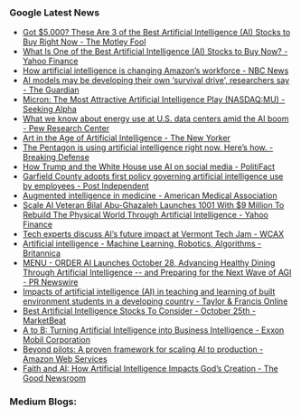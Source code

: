 ### Google Latest News
<!-- GOOGLE-NEWS-CONTENT:START -->

- [Got $5,000? These Are 3 of the Best Artificial Intelligence (AI) Stocks to Buy Right Now - The Motley Fool](https://news.google.com/rss/articles/CBMilwFBVV95cUxPUF9tOTNwenpCT2dSaHBGYTBydkxwMFM1UmZXMzNkM1NROWVfMDY4OVVaaHY3Q0pGQ19uUVZZNmNRMHF6YXM5RnNmNG1hWEtnOF9wOWZxZWsydFRaU2g4V3h4Wm5fNERKc1hkVG1vWm95R0FBQnBXZ2I0Q2E5VVVMSVRoR0dKWmZVU3R1cUFYVkdtRTd4eTFR?oc=5)
- [What Is One of the Best Artificial Intelligence (AI) Stocks to Buy Now? - Yahoo Finance](https://news.google.com/rss/articles/CBMiiAFBVV95cUxQakNpQXpKUzc5SHdoY0JjR1FGZUdhRWNJR3B2aWczejlZc1dTNkltLUNzNmI3WDFRV3V3MU0ySFltdUx3NTFQYmJTQW5LZkM2eXZYR3I3SGdYeUNadjNqR0EwdEtSdFBtMXMxc1FRajlveU1pY1dMVGxWZUxFNzdVLVY3OEY0bUln?oc=5)
- [How artificial intelligence is changing Amazon’s workforce - NBC News](https://news.google.com/rss/articles/CBMitAFBVV95cUxNXzhIbkpNaXczYVE3bzNIcWxJT2ktSG10UGFTMkpmbVZuamNSOVlfQU8yNnNKWG1JQ1BhNjZsNEI5VUlDdUZKRkt6cTlnYUk5TXJoZ18zWkpZOFhPQ2RYNFNUN2NmMkVEUjF0QUJwTUFHRFRZZ3ZIZ0NhRnBlc1NFbUVFempjSFBzLTE2LU1hYXN0dVpKR2ZIdTlGaDdjcVJRMHVVU1dIeHl6T2tvLWhfV1Qwa03SAWZBVV95cUxPY0ZSSWRTRWZFTDdPajZ0WnE0b2Vnc1dWTUFxcDFiRm0zYl8waldpeHNndVZjbXFIXzg1VmNaV0VfT01sVDlBMFRMX2hvQnBxTUhmQUVaS3JOU1k2RldJeWRDbVNERFE?oc=5)
- [AI models may be developing their own ‘survival drive’, researchers say - The Guardian](https://news.google.com/rss/articles/CBMiuwFBVV95cUxPSXdqdnU5TXAyQlBZWDZoTml0LVo4UUNhek1IcjdLQno2T3hjaUJDN1NNS3REY2xEYlRUQ1c1eVowVDRhQjYzNjZYRWwtdEp3UzJraFRjNmZpdnBOMUcwb3lfV19TZlEzNnBvWXVYaGkycmhEQWN0ci02TDFEbk9iVWVENkxHNDJucnliN2pwRVJQSWFqLXdlcW9RdVdPZVF5dDNmaDEwNTFzZGFKWldsc2ttU0dtemoxVnVN?oc=5)
- [Micron: The Most Attractive Artificial Intelligence Play (NASDAQ:MU) - Seeking Alpha](https://news.google.com/rss/articles/CBMinAFBVV95cUxOSXVGWUlrVjY1eUxHM1JzMVFzS2EwQTNQOFIyMHVIZ1MycS0zVERoS0NPNzZtdWJQc1RJb2N6a0FYV3Jscm41cnMxeEpJNHRvWEM3OEhkUk5MSW1Nc01pZWx0VnNQdlY5b1hzOWlVTFlBRExRZUJXMzNtWlR3NUtzYll4eVl6U2kwTWhfMTUtcHNBUjVidGhGUUdxY0o?oc=5)
- [What we know about energy use at U.S. data centers amid the AI boom - Pew Research Center](https://news.google.com/rss/articles/CBMiuAFBVV95cUxPb1lqZC1Wdnk4aEwzVVFZZ01DTmxycVRBWENTTUFpSGdZZ2NWYlFnWDdWVXBzbjhIZnJpZ1V6akc5YnVQY2pTVjFPSDQ1dUlLN3ZiVjhaM2dXTVplU29hWndlSU9SeTNGc2JqRVQ3b1lWUnJoVXdQRmR4dC1ITkNIdDg5TWpwVVJrc1lDZVJ4X2dRNzlqaWJOdGpodS1Va1pQeFRTRGhLZUJUQVhvUlBEbVFlM2gwSlRY?oc=5)
- [Art in the Age of Artificial Intelligence - The New Yorker](https://news.google.com/rss/articles/CBMilwFBVV95cUxQVjRqNFA2cEZ5aWZfMGVEdDJ1cnI1UVhpcEJnRXYzUWNwV29ZQUI3SXhJSEJFVVFUN1NMdGdZdUVZTmpKUU9BMDhQdWhRd09QQ3RCdVF3QnlSdEx4RXdOUEU5VG91VFYxZEsySW5MLTQxTTVjVzM3VmV3VDVfQmMtaGtpMUlrejlNRmF1eDN1R0U1LWtnMlBr?oc=5)
- [The Pentagon is using artificial intelligence right now. Here’s how. - Breaking Defense](https://news.google.com/rss/articles/CBMilgFBVV95cUxORW5FYUxlRFFJaXExdEtVQXFlX3BxVF96bW05SHQ3RTBEeWlPdTFOaWQ1N3NNc2lkRGFISHFKZVZ5T0ZUbkFFdG5TVG5PNmJ6MFhLMzhncDQ1N0RaeHk1eWJwNFlTcExVWXZfaXlpWS01T05rMHpEUUZkRmY3NHdEQ1JLUFFlUGUyYVN2VG1OOHkyOEZDZUE?oc=5)
- [How Trump and the White House use AI on social media - PolitiFact](https://news.google.com/rss/articles/CBMijAFBVV95cUxQYkZmZ3pCZHVjQmlmQWJxdWthNl9IYUFwQ1ZRcEdRQ3JWaDRxRGFVR01jZzR4TGFZVG42Mk1kaFRaa2tjYXNySmtpaTVWVjR6RzlMdGxMZ0lvWFk2aWFOekUzT3Znby1nc0Z5NTBFQlhJVzNydUZfb2dNSVVBTU42cjQ3Rk1NekZjWVdjQQ?oc=5)
- [Garfield County adopts first policy governing artificial intelligence use by employees - Post Independent](https://news.google.com/rss/articles/CBMiwgFBVV95cUxPVUhQbjNINjN1YmNIU3JoSzVoY3c1OXp5SGZNOXppLTliV1Y5MVZXWmpOMzU5ckczS0p4VnNvRGVXX3M3d0g3TFR2dmNvVG0taldZYllYRUJGd0ttNzRVdkRjbVg1dlNRVUN0czNrQ1REOHhQWlJGb1lUclhCSkRkZEhibmJMR21reG02OXdHNkt3cWFpRlp4NF9SYWs3UmhDR3VfUkd4ZFJObWgzQXhLSmtHZUIwVTFvRmN1OWJ0eDFKZw?oc=5)
- [Augmented intelligence in medicine - American Medical Association](https://news.google.com/rss/articles/CBMilgFBVV95cUxPajkxSnUyTzFoTVNOdGdtNFZqQlA3bW5SWDJiT18ybWEzR3dZMUJiS1N3dzNSclU2NFkwNC0tcUVxRTFCVFlpVFl4TWctSVdrZ25DaUh5MnR1VTdwUXA4NW9LOWc3T3Y1SzFDR0ZreFl6Y2M2WnJwTU9OcGFWMXpWZ2tXS2VBcTZSaGd2SzdPQmhjaUU5alE?oc=5)
- [Scale AI Veteran Bilal Abu-Ghazaleh Launches 1001 With $9 Million To Rebuild The Physical World Through Artificial Intelligence - Yahoo Finance](https://news.google.com/rss/articles/CBMifEFVX3lxTE5rVjVOeGNiMEpJaWFXMlNJcGdoNWlueUVHVjJ2TDRNY1ZZcGE3ajZ6OFRRcXJNWW14ZWdySzBhRTU4NW5DWHZIUXJRRlVwLVhNVkY3NjUtRzZMeW5BN1oybTAwQUg5UnZIVUxxdW5odHZsUzdManNNMHR6cEU?oc=5)
- [Tech experts discuss AI’s future impact at Vermont Tech Jam - WCAX](https://news.google.com/rss/articles/CBMimgFBVV95cUxPZkVJanBJOVpGU01DT0poZEJkaDFSQWVyZ20wMEJrNFFOZmdzSWVUVHBxZmt6RDVmTDNvRlFSR1NsNzB0a1hnZl81VjdvcDZ5RnlkVk1Cc2RuVHY4RFRxQ2tqM2JadHgxWGxvWlZWUTk4WFVjUE1TTFJCdmFwd3hWMGdOWFcyOTcyejhVbGQtS3JJeDdGUmM2Tlln?oc=5)
- [Artificial intelligence - Machine Learning, Robotics, Algorithms - Britannica](https://news.google.com/rss/articles/CBMijgFBVV95cUxOQlBVNTh6eWZxb0d4SWxGSHRRaG9tTXl3NVUwVFROYzFSaUlZR0tPX0xKNmszMk52SkVVN1ZSQ0gtRS1laXNzNDktX2ZGdEdGSTc2RnV0b2hEb0NqdDFHWlpYaXU4YnpHa2w1R2ZLSkxadHdQQXR3QW9teVBBd05qVkdSaTZaZllmaWRZb2Rn?oc=5)
- [MENU - ORDER AI Launches October 28, Advancing Healthy Dining Through Artificial Intelligence -- and Preparing for the Next Wave of AGI - PR Newswire](https://news.google.com/rss/articles/CBMilgJBVV95cUxPMXRxSTNsMnROQmlJSmN1XzB6TkswMFNpT0NTdWloM0VnN1h6QklIbUxLdHAydTI1eU9vSUJtT2hjTkdhdjB3TGlLekltcklnWXJ6OW1DOFg5WWRKZmwxV0FZQUYtVVJIUi1ra0RUMnJBemtkYVh6OEFZZFFhVkRQYklTZXoycjdEellnXzVQUmxXRHJ3WEhBQWo2eDJ4UTFMOFo4RVBtZ3dWVkQ4aXVGbGdFZUFIMnpkY3o5RTNIMTBLajZGdlUwWmRPVUtKT0FGYk1YejJ2VHZCWm5oYmxvb1NnM0xKR285WElXTldTMjAzT3Y3TmEydEtoYzFhVFM5bWVLNTl0ZDd3MllTM3p5c1dkVy1mQQ?oc=5)
- [Impacts of artificial intelligence (AI) in teaching and learning of built environment students in a developing country - Taylor & Francis Online](https://news.google.com/rss/articles/CBMic0FVX3lxTE84LUl2Ulp2aVFFdVRtclJiTFY2bm5SaHBVM2pJNkF4ZzhtRkN5ZUZKaUY0bC1qM0ZjbTl1cVFyWjZEUVNFeXVsb2RiY0gwdEZRU0lQdlJBYjhyb2JBdkgxU2NpZDdiY2JJeS1wTWdLdjQtQVk?oc=5)
- [Best Artificial Intelligence Stocks To Consider - October 25th - MarketBeat](https://news.google.com/rss/articles/CBMitAFBVV95cUxQd1A2NTJ0ZWM1dG9nakNMNGQ4SHl3OVZDaTJEVnRNd21pS3drUXJNUjVxOG8yWDd3YkJsMkpjYk1ZTzVhZXJGM09QOTVIaHBFZ0hsNlB4QTBac1IwZnY1dmZDcEMxV2lMeWh4eHJqZHFtbHR6dlRuMFVreGNwWUFybFl0d0VyUzR1cGRPUjBxNlNYbFFrVkhCcXdvTXJFbmgzNUlHV2JGcVR0M1A5R2tZc21CTlQ?oc=5)
- [A to B: Turning Artificial Intelligence into Business Intelligence - Exxon Mobil Corporation](https://news.google.com/rss/articles/CBMivgFBVV95cUxORDM3Yl9kbmgyaF9qWU9IRUNJR0ZEc2djZ1JtOGhvbGpBX2VhWmtRa1ROSmVqdGFIMllxWUlHMU1tNHJlb09pNlV2TzlTd01NSk84SDc3WlZmckFBdFRmWjJMTEFSd3J6bmx4WV91VWxGYklxSXhSZEhIVFIwRnJ1c3Q5NnZwRUJVTXNSUTVfNzNWNDI1eUJRRXFzVXZ6X0plVGxaMTdsY1hiMW9NVkFJdmxURHhvbHFPSUZCcVl3?oc=5)
- [Beyond pilots: A proven framework for scaling AI to production - Amazon Web Services](https://news.google.com/rss/articles/CBMirAFBVV95cUxNUVNvdHZyeFJzbXRqelQ1RlVTVlhKbllxS1lfVXlXNlpiZHRvdWhpZEJIakpTbGExZDJiVVRuZmNwbE5lZ3lXc0Z0WWRkRE83Sy1na0Y2Rm9EVlhDNTVqTktqamN6c05tdjhONF95Tlc0TGVQNkdCU2dOaENFZlJkOEs4SnJuR3Y0U09PTDVib0tHSGFjMzdpd05SN1ZDdVZ4SUlXaGQ2eG5aWV9i?oc=5)
- [Faith and AI: How Artificial Intelligence Impacts God’s Creation - The Good Newsroom](https://news.google.com/rss/articles/CBMilgFBVV95cUxQTFNSeUhlNEFwWEdlU3otNnprcXgzRUxIY2hKdFJ2RFBfcmtvUWt5TVJEOHA2ZkVGUEtKck0zb3RDdkhwNVk5ZXNVcncwREx3Q3k3WTRnNzVmdmZQRThGYUFMZHI3VHlSZWZURjdVcnVCaUlMSzF6blBCQjZ4eEtINWVzc3pmT3VVUXRKRmJac0stMFpENFE?oc=5)<!-- GOOGLE-NEWS-CONTENT:END -->

### Medium Blogs:
<!-- MEDIUM-CONTENT:START -->

<!-- MEDIUM-CONTENT:END -->
